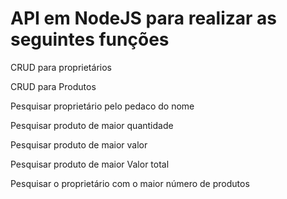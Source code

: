 # API em NodeJS para realizar as seguintes funções

CRUD para proprietários

CRUD para Produtos

Pesquisar proprietário pelo pedaco do nome

Pesquisar produto de maior quantidade

Pesquisar produto de maior valor

Pesquisar produto de maior Valor total 

Pesquisar o proprietário com o maior número de produtos
